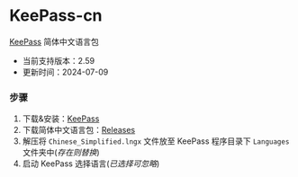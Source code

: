 # KeePass-cn

[KeePass](https://keepass.info/) 简体中文语言包

- 当前支持版本：2.59
- 更新时间：2024-07-09

### 步骤

1. 下载&安装：[KeePass](https://keepass.info/)
2. 下载简体中文语言包：[Releases](https://github.com/iuuniang/KeePass-cn/releases/)
3. 解压将 `Chinese_Simplified.lngx` 文件放至 KeePass 程序目录下 `Languages` 文件夹中(*存在则替换*)
4. 启动 KeePass 选择语言(*已选择可忽略*)
